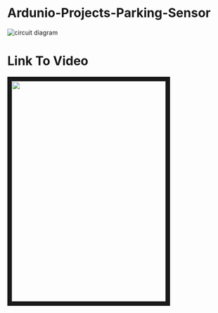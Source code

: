 # Ardunio-Projects-Parking-Sensor

![circuit diagram](https://user-images.githubusercontent.com/13644092/36354627-8806f79c-1501-11e8-86c6-563b39a52992.png)

# Link To Video

<a href="https://youtu.be/iAnyRd65SIc
" target="_blank"><img src="https://user-images.githubusercontent.com/13644092/36354841-51f82894-1504-11e8-9766-79539a143aa1.png" 
alt="" width="350" height="500" border="10" /></a>

